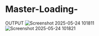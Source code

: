 # Master-Loading-

OUTPUT
![Screenshot 2025-05-24 101811](https://github.com/user-attachments/assets/c9aa00db-3a5b-4fa4-b1d6-b1794917d86e)
![Screenshot 2025-05-24 101821](https://github.com/user-attachments/assets/1ece893c-1cc3-4404-aed3-85fd8b4b6ee0)
